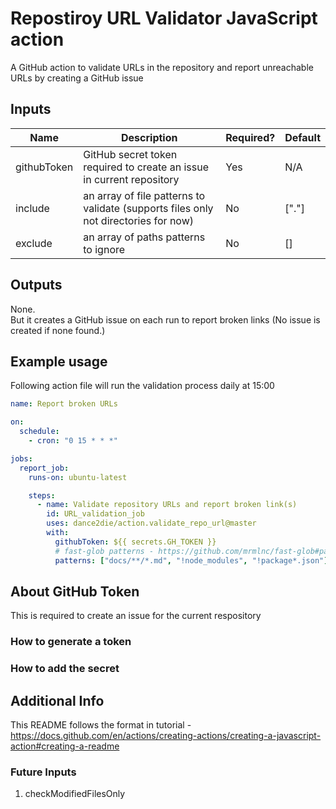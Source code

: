 # Repostiroy URL Validator JavaScript action

A GitHub action to validate URLs in the repository and report unreachable URLs by creating a GitHub issue

## Inputs

| Name        | Description                                                                         | Required? | Default |
| ----------- | ----------------------------------------------------------------------------------- | --------- | ------- |
| githubToken | GitHub secret token required to create an issue in current repository               | Yes       | N/A     |
| include     | an array of file patterns to validate (supports files only not directories for now) | No        | ["."]   |
| exclude     | an array of paths patterns to ignore                                                | No        | []      |

## Outputs

None.  
But it creates a GitHub issue on each run to report broken links (No issue is created if none found.)

## Example usage

Following action file will run the validation process daily at 15:00

```yml
name: Report broken URLs

on:
  schedule:
    - cron: "0 15 * * *"

jobs:
  report_job:
    runs-on: ubuntu-latest

    steps:
      - name: Validate repository URLs and report broken link(s)
        id: URL_validation_job
        uses: dance2die/action.validate_repo_url@master
        with:
          githubToken: ${{ secrets.GH_TOKEN }}
          # fast-glob patterns - https://github.com/mrmlnc/fast-glob#patterns
          patterns: ["docs/**/*.md", "!node_modules", "!package*.json"]
```

## About GitHub Token

This is required to create an issue for the current respository

### How to generate a token

### How to add the secret

## Additional Info

This README follows the format in tutorial - https://docs.github.com/en/actions/creating-actions/creating-a-javascript-action#creating-a-readme

### Future Inputs

1. checkModifiedFilesOnly

